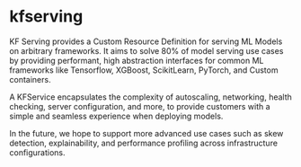 # kfserving
KF Serving provides a Custom Resource Definition for serving ML Models on arbitrary frameworks. It aims to solve 80% of model serving use cases by providing performant, high abstraction interfaces for common ML frameworks like Tensorflow, XGBoost, ScikitLearn, PyTorch, and Custom containers.

A KFService encapsulates the complexity of autoscaling, networking, health checking, server configuration, and more, to provide customers with a simple and seamless experience when deploying models.

In the future, we hope to support more advanced use cases such as skew detection, explainability, and performance profiling across infrastructure configurations.
